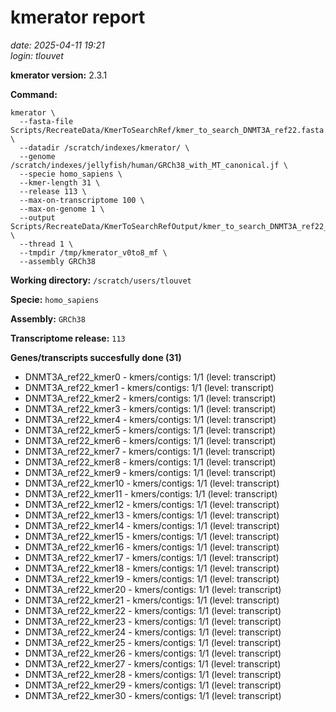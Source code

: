 # kmerator report
*date: 2025-04-11 19:21*  
*login: tlouvet*

**kmerator version:** 2.3.1

**Command:**

```
kmerator \
  --fasta-file Scripts/RecreateData/KmerToSearchRef/kmer_to_search_DNMT3A_ref22.fasta \
  --datadir /scratch/indexes/kmerator/ \
  --genome /scratch/indexes/jellyfish/human/GRCh38_with_MT_canonical.jf \
  --specie homo_sapiens \
  --kmer-length 31 \
  --release 113 \
  --max-on-transcriptome 100 \
  --max-on-genome 1 \
  --output Scripts/RecreateData/KmerToSearchRefOutput/kmer_to_search_DNMT3A_ref22_output \
  --thread 1 \
  --tmpdir /tmp/kmerator_v0to8_mf \
  --assembly GRCh38
```

**Working directory:** `/scratch/users/tlouvet`

**Specie:** `homo_sapiens`

**Assembly:** `GRCh38`

**Transcriptome release:** `113`

**Genes/transcripts succesfully done (31)**

- DNMT3A_ref22_kmer0 - kmers/contigs: 1/1 (level: transcript)
- DNMT3A_ref22_kmer1 - kmers/contigs: 1/1 (level: transcript)
- DNMT3A_ref22_kmer2 - kmers/contigs: 1/1 (level: transcript)
- DNMT3A_ref22_kmer3 - kmers/contigs: 1/1 (level: transcript)
- DNMT3A_ref22_kmer4 - kmers/contigs: 1/1 (level: transcript)
- DNMT3A_ref22_kmer5 - kmers/contigs: 1/1 (level: transcript)
- DNMT3A_ref22_kmer6 - kmers/contigs: 1/1 (level: transcript)
- DNMT3A_ref22_kmer7 - kmers/contigs: 1/1 (level: transcript)
- DNMT3A_ref22_kmer8 - kmers/contigs: 1/1 (level: transcript)
- DNMT3A_ref22_kmer9 - kmers/contigs: 1/1 (level: transcript)
- DNMT3A_ref22_kmer10 - kmers/contigs: 1/1 (level: transcript)
- DNMT3A_ref22_kmer11 - kmers/contigs: 1/1 (level: transcript)
- DNMT3A_ref22_kmer12 - kmers/contigs: 1/1 (level: transcript)
- DNMT3A_ref22_kmer13 - kmers/contigs: 1/1 (level: transcript)
- DNMT3A_ref22_kmer14 - kmers/contigs: 1/1 (level: transcript)
- DNMT3A_ref22_kmer15 - kmers/contigs: 1/1 (level: transcript)
- DNMT3A_ref22_kmer16 - kmers/contigs: 1/1 (level: transcript)
- DNMT3A_ref22_kmer17 - kmers/contigs: 1/1 (level: transcript)
- DNMT3A_ref22_kmer18 - kmers/contigs: 1/1 (level: transcript)
- DNMT3A_ref22_kmer19 - kmers/contigs: 1/1 (level: transcript)
- DNMT3A_ref22_kmer20 - kmers/contigs: 1/1 (level: transcript)
- DNMT3A_ref22_kmer21 - kmers/contigs: 1/1 (level: transcript)
- DNMT3A_ref22_kmer22 - kmers/contigs: 1/1 (level: transcript)
- DNMT3A_ref22_kmer23 - kmers/contigs: 1/1 (level: transcript)
- DNMT3A_ref22_kmer24 - kmers/contigs: 1/1 (level: transcript)
- DNMT3A_ref22_kmer25 - kmers/contigs: 1/1 (level: transcript)
- DNMT3A_ref22_kmer26 - kmers/contigs: 1/1 (level: transcript)
- DNMT3A_ref22_kmer27 - kmers/contigs: 1/1 (level: transcript)
- DNMT3A_ref22_kmer28 - kmers/contigs: 1/1 (level: transcript)
- DNMT3A_ref22_kmer29 - kmers/contigs: 1/1 (level: transcript)
- DNMT3A_ref22_kmer30 - kmers/contigs: 1/1 (level: transcript)

